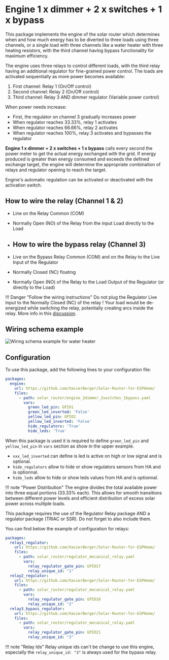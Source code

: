 # Engine 1 x dimmer + 2 x switches + 1 x bypass

This package implements the engine of the solar router which determines when and how much energy has to be diverted to three loads using three channels, or a single load with three channels like a water heater with three heating resistors, with the third channel having bypass functionality for maximum efficiency.

The engine uses three relays to control different loads, with the third relay having an additional regulator for fine-grained power control. The loads are activated sequentially as more power becomes available:

1. First channel: Relay 1 (On/Off control)
2. Second channel: Relay 2 (On/Off control)
3. Third channel: Relay 3 AND dimmer regulator (Variable power control)

When power needs increase:

- First, the regulator on channel 3 gradually increases power
- When regulator reaches 33.33%, relay 1 activates
- When regulator reaches 66.66%, relay 2 activates
- When regulator reaches 100%, relay 3 activates and bypasses the regulator

**Engine 1 x dimmer + 2 x switches + 1 x bypass** calls every second the power meter to get the actual energy exchanged with the grid. If energy produced is greater than energy consumed and exceeds the defined exchange target, the engine will determine the appropriate combination of relays and regulator opening to reach the target.

Engine's automatic regulation can be activated or deactivated with the activation switch.

## How to wire the relay (Channel 1 & 2)

- Line on the Relay Common (COM)
- Normally Open (NO) of the Relay from the input Load directly to the Load

- ## How to wire the bypass relay (Channel 3)

- Live on the Bypass Relay Common (COM) and on the Relay to the Live Input of the Regulator
- Normally Closed (NC) floating
- Normally Open (NO) of the Relay to the Load Output of the Regulator (or directly to the Load)

!!! Danger "Follow the wiring instructions"
    Do not plug the Regulator Live Input to the Normally Closed (NC) of the relay ! Your load would be de-energized while switching the relay, potentially creating arcs inside the relay.
    More info in this [discussion](https://github.com/XavierBerger/Solar-Router-for-ESPHome/pull/51#issuecomment-2625724543).

## Wiring schema example

![Wiring schema example for water heater](images/3ResistorsWaterHeaterExampleWithBypass.svg)

## Configuration

To use this package, add the following lines to your configuration file:

```yaml linenums="1"
packages:
  engine:
    url: https://github.com/XavierBerger/Solar-Router-for-ESPHome/
    files:
      - path: solar_router/engine_1dimmer_2switches_1bypass.yaml
        vars:
          green_led_pin: GPIO1
          green_led_inverted: 'False'
          yellow_led_pin: GPIO2
          yellow_led_inverted: 'False'
          hide_regulators: 'True'
          hide_leds: 'True'
```
When this package is used it is required to define `green_led_pin` and `yellow_led_pin` in `vars` section as show in the upper example.

* `xxx_led_inverted` can define is led is active on high or low signal and is optional.
* `hide_regulators` allow to hide or show regulators sensors from HA and is optionnal.
* `hide_leds` allow to hide or show leds values from HA and is optionnal.

!!! note "Power Distribution"
    The engine divides the total available power into three equal portions (33.33% each). This allows for smooth transitions between different power levels and efficient distribution of excess solar power across multiple loads. 

This package requires the use of the Regulator Relay package AND a regulator package (TRIAC or SSR). Do not forget to also include them.

You can find below the example of configuration for relays:

```yaml linenums="1"
packages:
  relay1_regulator:
    url: https://github.com/XavierBerger/Solar-Router-for-ESPHome/
    files:
      - path: solar_router/regulator_mecanical_relay.yaml
        vars:
          relay_regulator_gate_pin: GPIO17
          relay_unique_id: "1"
  relay2_regulator:
    url: https://github.com/XavierBerger/Solar-Router-for-ESPHome/
    files:
      - path: solar_router/regulator_mecanical_relay.yaml
        vars:
          relay_regulator_gate_pin: GPIO18
          relay_unique_id: "2"
  relay3_bypass_regulator:
    url: https://github.com/XavierBerger/Solar-Router-for-ESPHome/
    files:
      - path: solar_router/regulator_mecanical_relay.yaml
        vars:
          relay_regulator_gate_pin: GPIO21
          relay_unique_id: "3"
```

!!! note "Relay Ids"
    Relay unique ids can't be change to use this engine, especially the `relay_unique_id: "3"` is always used for the bypass relay.